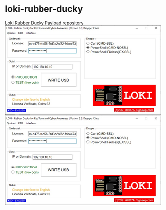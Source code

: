 # loki-rubber-ducky
Loki Rubber Ducky Payload repository
![LOKI](./loki22_EN.jpg)
![LOKI](./loki22_EN.jpg)
